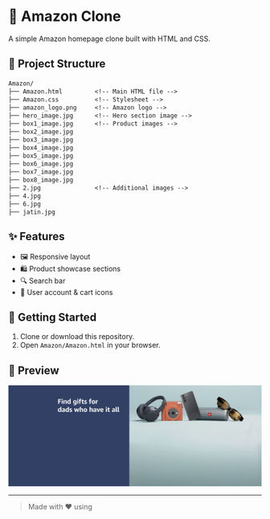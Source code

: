 # 🛒 Amazon Clone

A simple Amazon homepage clone built with HTML and CSS.

## 📁 Project Structure

```
Amazon/
├── Amazon.html         <!-- Main HTML file -->
├── Amazon.css          <!-- Stylesheet -->
├── amazon_logo.png     <!-- Amazon logo -->
├── hero_image.jpg      <!-- Hero section image -->
├── box1_image.jpg      <!-- Product images -->
├── box2_image.jpg
├── box3_image.jpg
├── box4_image.jpg
├── box5_image.jpg
├── box6_image.jpg
├── box7_image.jpg
├── box8_image.jpg
├── 2.jpg               <!-- Additional images -->
├── 4.jpg
├── 6.jpg
├── jatin.jpg
```

## ✨ Features

- 🖼️ Responsive layout
- 🛍️ Product showcase sections
- 🔍 Search bar
- 🧑 User account & cart icons

## 🚀 Getting Started

1. Clone or download this repository.
2. Open `Amazon/Amazon.html` in your browser.

## 📸 Preview

![Amazon Clone Preview](Amazon/hero_image.jpg)

---

> Made with ❤️ using